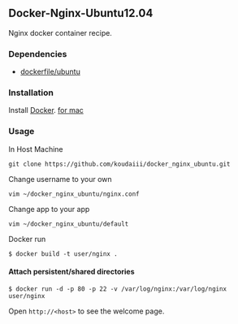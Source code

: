 ## Docker-Nginx-Ubuntu12.04

Nginx docker container recipe.

### Dependencies

* [dockerfile/ubuntu](http://dockerfile.github.io/#/ubuntu)


### Installation

Install [Docker](https://gist.github.com/koudaiii/10282062#file-docker_install).
   [for mac](https://gist.github.com/koudaiii/10224422)



### Usage
In Host Machine

    git clone https://github.com/koudaiii/docker_nginx_ubuntu.git

Change username to your own

    vim ~/docker_nginx_ubuntu/nginx.conf

Change app to your app
   
    vim ~/docker_nginx_ubuntu/default

Docker run

    $ docker build -t user/nginx . 

#### Attach persistent/shared directories

    $ docker run -d -p 80 -p 22 -v /var/log/nginx:/var/log/nginx user/nginx

Open `http://<host>` to see the welcome page.
